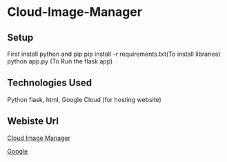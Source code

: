 # Cloud-Image-Manager

## Setup
First install python and pip
pip install -r requirements.txt(To install libraries)
python app.py (To Run the flask app)

## Technologies Used
Python flask, html, Google Cloud (for hosting website)

## Webiste Url
[Cloud Image Manager](http://34.106.224.155:8000)

[Google](https://www.google.com/)

